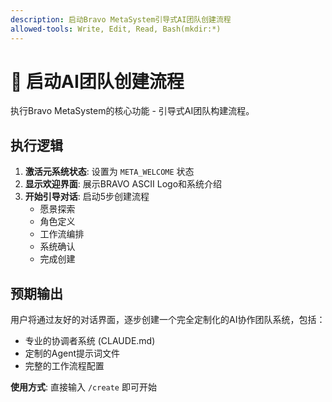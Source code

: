 ```yaml
---
description: 启动Bravo MetaSystem引导式AI团队创建流程
allowed-tools: Write, Edit, Read, Bash(mkdir:*)
---
```


# 🚀 启动AI团队创建流程

执行Bravo MetaSystem的核心功能 - 引导式AI团队构建流程。

## 执行逻辑

1. **激活元系统状态**: 设置为 `META_WELCOME` 状态
2. **显示欢迎界面**: 展示BRAVO ASCII Logo和系统介绍
3. **开始引导对话**: 启动5步创建流程
   - 愿景探索
   - 角色定义  
   - 工作流编排
   - 系统确认
   - 完成创建

## 预期输出

用户将通过友好的对话界面，逐步创建一个完全定制化的AI协作团队系统，包括：
- 专业的协调者系统 (CLAUDE.md)
- 定制的Agent提示词文件
- 完整的工作流程配置

**使用方式**: 直接输入 `/create` 即可开始
